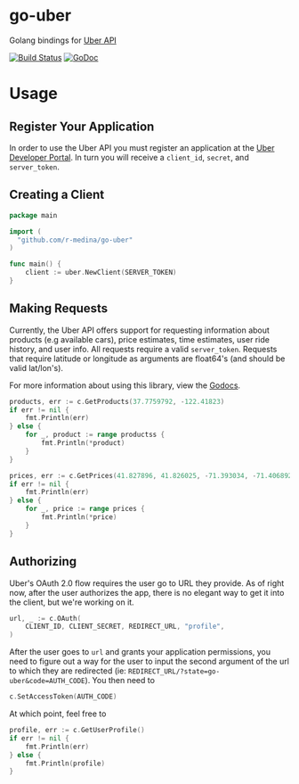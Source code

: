 go-uber
=======

Golang bindings for [Uber API](https://developer.uber.com/v1/endpoints/)

[![Build Status](https://travis-ci.org/r-medina/go-uber.png)](https://travis-ci.org/r-medina/go-uber)
[![GoDoc](https://godoc.org/github.com/r-medina/go-uber?status.svg)](https://godoc.org/github.com/r-medina/go-uber)

# Usage

## Register Your Application

In order to use the Uber API you must register an application at the [Uber Developer Portal](https://developer.uber.com).
In turn you will receive a `client_id`, `secret`, and `server_token`.

## Creating a Client

```go
package main

import (
  "github.com/r-medina/go-uber"
)

func main() {
	client := uber.NewClient(SERVER_TOKEN)
}
```

## Making Requests

Currently, the Uber API offers support for requesting information about products (e.g available cars), price estimates, time estimates, user ride history, and user info. All requests require a valid `server_token`. Requests that require latitude or longitude as arguments are float64's (and should be valid lat/lon's).

For more information about using this library, view the [Godocs](http://godoc.org/github.com/r-medina/go-uber).

```go
products, err := c.GetProducts(37.7759792, -122.41823)
if err != nil {
	fmt.Println(err)
} else {
	for _, product := range productss {
		fmt.Println(*product)
	}
}

prices, err := c.GetPrices(41.827896, 41.826025, -71.393034, -71.406892)
if err != nil {
	fmt.Println(err)
} else {
	for _, price := range prices {
		fmt.Println(*price)
	}
}
```
## Authorizing

Uber's OAuth 2.0 flow requires the user go to URL they provide. As of right now, after the user authorizes the app, there is no elegant way to get it into the client, but we're working on it.

```go
url, _ := c.OAuth(
	CLIENT_ID, CLIENT_SECRET, REDIRECT_URL, "profile",
)
```

After the user goes to `url` and grants your application permissions, you need to figure out a way for the user to input the second argument of the url to which they are redirected (ie: `REDIRECT_URL/?state=go-uber&code=AUTH_CODE`). You then need to

```go
c.SetAccessToken(AUTH_CODE)
```

At which point, feel free to

```go
profile, err := c.GetUserProfile()
if err != nil {
	fmt.Println(err)
} else {
	fmt.Println(profile)
}
```
